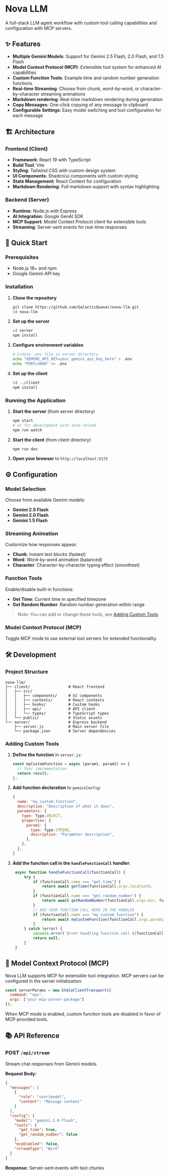 # Nova LLM

A full-stack LLM agent workflow with custom tool calling capabilities and configuration with MCP servers.

## ✨ Features

- **Multiple Gemini Models**: Support for Gemini 2.5 Flash, 2.0 Flash, and 1.5 Flash
- **Model Context Protocol (MCP)**: Extensible tool system for enhanced AI capabilities
- **Custom Function Tools**: Example time and random number generation functions
- **Real-time Streaming**: Choose from chunk, word-by-word, or character-by-character streaming animations
- **Markdown rendering**: Real-time markdown rendering during generation
- **Copy Messages**: One-click copying of any message to clipboard
- **Configurable Settings**: Easy model switching and tool configuration for each message

## 🏗️ Architecture

### Frontend (Client)
- **Framework**: React 19 with TypeScript
- **Build Tool**: Vite
- **Styling**: Tailwind CSS with custom design system
- **UI Components**: Shadcn/ui components with custom styling
- **State Management**: React Context for configuration
- **Markdown Rendering**: Full markdown support with syntax highlighting

### Backend (Server)
- **Runtime**: Node.js with Express
- **AI Integration**: Google GenAI SDK
- **MCP Support**: Model Context Protocol client for extensible tools
- **Streaming**: Server-sent events for real-time responses

## 🚀 Quick Start

### Prerequisites

- Node.js 18+ and npm
- Google Gemini API key

### Installation

1. **Clone the repository**
   ```bash
   git clone https://github.com/GalacticQuasar/nova-llm.git
   cd nova-llm
   ```

2. **Set up the server**
   ```bash
   cd server
   npm install
   ```

3. **Configure environment variables**
   ```bash
   # Create .env file in server directory
   echo "GEMINI_API_KEY=your_gemini_api_key_here" > .env
   echo "PORT=3000" >> .env
   ```

4. **Set up the client**
   ```bash
   cd ../client
   npm install
   ```

### Running the Application

1. **Start the server** (from server directory)
   ```bash
   npm start
   # or for development with auto-reload
   npm run watch
   ```

2. **Start the client** (from client directory)
   ```bash
   npm run dev
   ```

3. **Open your browser** to `http://localhost:5173`

## ⚙️ Configuration

### Model Selection
Choose from available Gemini models:
- **Gemini 2.5 Flash**
- **Gemini 2.0 Flash**
- **Gemini 1.5 Flash**

### Streaming Animation
Customize how responses appear:
- **Chunk**: Instant text blocks (fastest)
- **Word**: Word-by-word animation (balanced)
- **Character**: Character-by-character typing effect (smoothest)

### Function Tools
Enable/disable built-in functions:
- **Get Time**: Current time in specified timezone
- **Get Random Number**: Random number generation within range

> Note: You can add or change these tools, see [Adding Custom Tools](#adding-custom-tools)

### Model Context Protocol (MCP)
Toggle MCP mode to use external tool servers for extended functionality.

## 🛠️ Development

### Project Structure

```
nova-llm/
├── client/                 # React frontend
│   ├── src/
│   │   ├── components/     # UI components
│   │   ├── contexts/       # React contexts
│   │   ├── hooks/          # Custom hooks
│   │   ├── api/            # API client
│   │   └── types/          # TypeScript types
│   └── public/             # Static assets
└── server/                 # Express backend
    ├── server.js           # Main server file
    └── package.json        # Server dependencies
```

### Adding Custom Tools

1. **Define the function** in `server.js`:
   ```javascript
   const myCustomFunction = async (param1, param2) => {
     // Your implementation
     return result;
   };
   ```

2. **Add function declaration** to `geminiConfig`:
   ```javascript
   {
     name: "my_custom_function",
     description: "Description of what it does",
     parameters: {
       type: Type.OBJECT,
       properties: {
         param1: {
           type: Type.STRING,
           description: "Parameter description",
         },
       },
     },
   }
   ```

3. **Add the function call in the `handleFunctionCall` handler**:
   ```javascript
    async function handleFunctionCall(functionCall) {
        try {
            if (functionCall.name === "get_time") {
                return await getTime(functionCall.args.location);
            }
            if (functionCall.name === "get_random_number") {
                return await getRandomNumber(functionCall.args.min, functionCall.args.max);
            }
            // ADD YOUR FUNCTION CALL HERE IN THE HANDLER
            if (functionCall.name === "my_custom_function") {
                return await myCustomFunction(functionCall.args.param1, functionCall.args.param2);
            }
        } catch (error) {
            console.error(`Error handling function call ${functionCall.name}:`, error);
            return null;
        }
    }
   ```

## 🔌 Model Context Protocol (MCP)

Nova LLM supports MCP for extensible tool integration. MCP servers can be configured in the server initialization:

```javascript
const serverParams = new StdioClientTransport({
  command: "npx",
  args: ["your-mcp-server-package"]
});
```

When MCP mode is enabled, custom function tools are disabled in favor of MCP-provided tools.

## 📚 API Reference

### POST `/api/stream`

Stream chat responses from Gemini models.

**Request Body:**
```json
{
  "messages": [
    {
      "role": "user|model",
      "content": "Message content"
    }
  ],
  "config": {
    "model": "gemini-2.0-flash",
    "tools": {
      "get_time": true,
      "get_random_number": false
    },
    "mcpEnabled": false,
    "streamType": "Word"
  }
}
```

**Response:** Server-sent events with text chunks